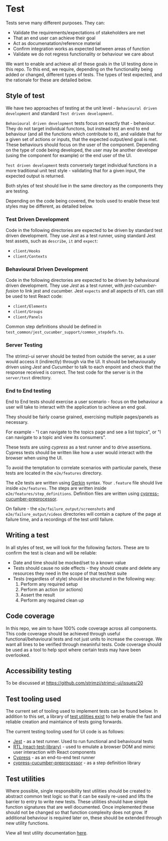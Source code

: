 # Test

Tests serve many different purposes. They can:

- Validate the requirements/expectations of stakeholders are met
- That an end user can achieve their goal
- Act as documenatation/reference material
- Confirm integration works as expected between areas of function
- Validate we do not regress functionality or behaviour we care about

We want to enable and achieve all of these goals in the UI testing done in this
repo. To this end, we require, depending on the functionality being added or
changed, different types of tests. The types of test expected, and the
rationale for these are detailed below.

## Style of test

We have two approaches of testing at the unit level - `Behavioural driven development`
and standard `Test driven development`.

`Behavioural driven development` tests focus on exactly that - behaviour. They
do not target individual functons, but instead test an end to end behaviour
(and all the functions which contribute to it), and validate that for a given
set of actions or inputs, that the expected output/end goal is met. These
behaviours should focus on the user of the component. Depending on the type of
code being developed, the user may be another developer (using the component
for example) or the end user of the UI.

`Test driven development` tests conversely target individual functions in a
more traditional unit test style - validating that for a given input, the
expected output is returned.

Both styles of test should live in the same directory as the components they
are testing.

Depending on the code being covered, the tools used to enable these test styles
may be different, as detailed below.

### Test Driven Development

Code in the following directories are expected to be driven by standard test
driven development. They use _Jest_ as a test runner, using standard Jest
test assets, such as `describe`, `it` and `expect`:

- `client/Hooks`
- `client/Contexts`

### Behavioural Driven Development

Code in the following directories are expected to be driven by behavioural
driven development. They use _Jest_ as a test runner, with _jest-cucumber-fusion_
to link jest and cucumber. Jest `expects` and all aspects of `RTL` can still be
used to test React code:

- `client/Elements`
- `client/Groups`
- `client/Panels`

Common step definitions should be defined in `test_common/jest_cucumber_support/common_stepdefs.ts`.

### Server Testing

The strimzi-ui server should be tested from outside the server, as a user would
access it (indirectly) through via the UI. It should be behaviourally driven
using _Jest_ and _Cucumber_ to talk to each enpoint and check that the response
received is correct. The test code for the server is in the `server/test`
directory.

### End to End testing

End to End tests should exercise a user scenario - focus on the behaviour a
user will take to interact with the application to achieve an end goal.

They should be fairly coarse grained, exercising multiple pages/panels as
necessary.

For example - "I can navigate to the topics page and see a list topics", or "I
can navigate to a topic and view its consumers".

These tests are using _cypress_ as a test runner and to drive assertions.
Cypress tests should be written like how a user would interact with the browser
when using the UI.

To avoid the temptation to correlate scenarios with particular panels, these
tests are located in the `e2e/features` directory.

The e2e tests are written using [Gerkin](https://cucumber.io/docs/gherkin/reference)
syntax. Your `.feature` file should live inside `e2e/features`. The steps are
written inside `e2e/features/step_definitions`. Definition files are written using
[cypress-cucumber-preprocessor](https://github.com/TheBrainFamily/cypress-cucumber-preprocessor).

On failure - the `e2e/failure_output/screenshots` and `e2e/failure_output/videos`
directories will contain a capture of the page at failure time, and a
recordings of the test until failure.

## Writing a test

In all styles of test, we will look for the following factors. These are to
confirm the test is clean and will be reliable:

- Date and time should be mocked/set to a known value
- Tests should cause no side effects - they should create and delete any
  resources they need in the scope of that test/test suite
- Tests (regardless of style) should be structured in the following way:
  1. Perform any required setup
  2. Perform an action (or actions)
  3. Assert the result
  4. Perform any required clean up

## Code coverage

In this repo, we aim to have 100% code coverage across all components. This code
coverage should be achieved through useful functional/behavioural tests and
not just units to increase the coverage. We want all lines to be verified
through meaninful tests. Code coverage should be used as a tool to help spot
where certain tests may have been overlooked.

## Accessibility testing

To be discussed at https://github.com/strimzi/strimzi-ui/issues/20

## Test tooling used

The current set of tooling used to implement tests can be found below. In
addition to this set, a library of [test utilities exist](../utils/test/README.md)
to help enable the fast and reliable creation and maintaince of tests going
forwards.

The current testing tooling used for UI code is as follows:

- [Jest](https://jestjs.io/) - as a test runner. Used to run functional and behavioural tests
- [RTL (react-test-library)](https://testing-library.com/docs/react-testing-library/intro) - used to emulate a browser DOM and mimic
  user interaction with React components
- [Cypress](https://www.cypress.io/) - as an end-to-end test runner
- [cypress-cucumber-preprocessor](https://github.com/TheBrainFamily/cypress-cucumber-preprocessor) - as a step definition library

## Test utilities

Where possible, single responsibility test utilities should be created
to abstract common test logic so that it can be easily re-used and lifts
the barrier to entry to write new tests. These utilities should have simple
function signatures that are well documented. Once implemented these should
not be changed so that function complexity does not grow. If additional behaviour
is required later on, these should be extended through new utility functions.

View all test utility documentation [here](../test_common/README.md).
